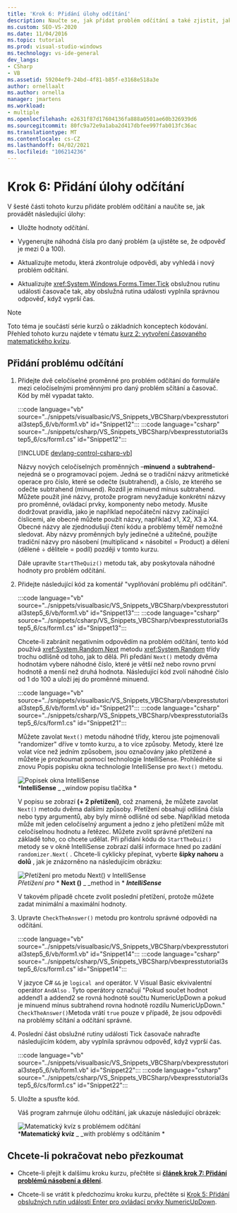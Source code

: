 ```yaml
---
title: 'Krok 6: Přidání úlohy odčítání'
description: Naučte se, jak přidat problém odčítání a také zjistit, jak provádět úlohy.
ms.custom: SEO-VS-2020
ms.date: 11/04/2016
ms.topic: tutorial
ms.prod: visual-studio-windows
ms.technology: vs-ide-general
dev_langs:
- CSharp
- VB
ms.assetid: 59204ef9-24bd-4f81-b85f-e3168e518a3e
author: ornellaalt
ms.author: ornella
manager: jmartens
ms.workload:
- multiple
ms.openlocfilehash: e2631f87d17604136fa888a0501ae60b326939d6
ms.sourcegitcommit: 80fc9a72e9a1aba2d417dbfee997fab013fc36ac
ms.translationtype: MT
ms.contentlocale: cs-CZ
ms.lasthandoff: 04/02/2021
ms.locfileid: "106214236"
---
```

# <a name="step-6-add-a-subtraction-problem"></a>Krok 6: Přidání úlohy odčítání
V šesté části tohoto kurzu přidáte problém odčítání a naučíte se, jak provádět následující úlohy:

- Uložte hodnoty odčítání.

- Vygenerujte náhodná čísla pro daný problém (a ujistěte se, že odpověď je mezi 0 a 100).

- Aktualizujte metodu, která zkontroluje odpovědi, aby vyhledá i nový problém odčítání.

- Aktualizujte <xref:System.Windows.Forms.Timer.Tick> obslužnou rutinu události časovače tak, aby obslužná rutina události vyplnila správnou odpověď, když vyprší čas.

> [!NOTE]
> Toto téma je součástí série kurzů o základních konceptech kódování. Přehled tohoto kurzu najdete v tématu [kurz 2: vytvoření časovaného matematického kvízu](../ide/tutorial-2-create-a-timed-math-quiz.md).

## <a name="to-add-a-subtraction-problem"></a>Přidání problému odčítání

1. Přidejte dvě celočíselné proměnné pro problém odčítání do formuláře mezi celočíselnými proměnnými pro daný problém sčítání a časovač. Kód by měl vypadat takto.

     :::code language="vb" source="../snippets/visualbasic/VS_Snippets_VBCSharp/vbexpresstutorial3step5_6/vb/form1.vb" id="Snippet12":::
     :::code language="csharp" source="../snippets/csharp/VS_Snippets_VBCSharp/vbexpresstutorial3step5_6/cs/form1.cs" id="Snippet12":::

     [!INCLUDE [devlang-control-csharp-vb](./includes/devlang-control-csharp-vb.md)]

     Názvy nových celočíselných proměnných –**minuend** a **subtrahend**– nejedná se o programovací pojem. Jedná se o tradiční názvy aritmetické operace pro číslo, které se odečte (subtrahend), a číslo, ze kterého se odečte subtrahend (minuend). Rozdíl je minuend mínus subtrahend. Můžete použít jiné názvy, protože program nevyžaduje konkrétní názvy pro proměnné, ovládací prvky, komponenty nebo metody. Musíte dodržovat pravidla, jako je například nepočáteční názvy začínající číslicemi, ale obecně můžete použít názvy, například x1, X2, X3 a X4. Obecné názvy ale zjednodušují čtení kódu a problémy téměř nemožné sledovat. Aby názvy proměnných byly jedinečné a užitečné, použijte tradiční názvy pro násobení (multiplicand × násobitel = Product) a dělení (dělené ÷ dělitele = podíl) později v tomto kurzu.

     Dále upravíte `StartTheQuiz()` metodu tak, aby poskytovala náhodné hodnoty pro problém odčítání.

2. Přidejte následující kód za komentář "vyplňování problému při odčítání".

     :::code language="vb" source="../snippets/visualbasic/VS_Snippets_VBCSharp/vbexpresstutorial3step5_6/vb/form1.vb" id="Snippet13":::
     :::code language="csharp" source="../snippets/csharp/VS_Snippets_VBCSharp/vbexpresstutorial3step5_6/cs/form1.cs" id="Snippet13":::

     Chcete-li zabránit negativním odpovědím na problém odčítání, tento kód používá <xref:System.Random.Next> metodu <xref:System.Random> třídy trochu odlišně od toho, jak to dělá. Při předání `Next()` metody dvěma hodnotám vybere náhodné číslo, které je větší než nebo rovno první hodnotě a menší než druhá hodnota. Následující kód zvolí náhodné číslo od 1 do 100 a uloží jej do proměnné minuend.

     :::code language="vb" source="../snippets/visualbasic/VS_Snippets_VBCSharp/vbexpresstutorial3step5_6/vb/form1.vb" id="Snippet21":::
     :::code language="csharp" source="../snippets/csharp/VS_Snippets_VBCSharp/vbexpresstutorial3step5_6/cs/form1.cs" id="Snippet21":::

     Můžete zavolat `Next()` metodu náhodné třídy, kterou jste pojmenovali "randomizer" dříve v tomto kurzu, a to více způsoby. Metody, které lze volat více než jedním způsobem, jsou označovány jako přetížené a můžete je prozkoumat pomocí technologie IntelliSense. Prohlédněte si znovu Popis popisku okna technologie IntelliSense pro `Next()` metodu.

     ![Popisek okna IntelliSense](../ide/media/express_overloads.png)<br/>
***IntelliSense** _ _window popisu tlačítka *

     V popisu se zobrazí **(+ 2 přetížení)**, což znamená, že můžete zavolat `Next()` metodu dvěma dalšími způsoby. Přetížení obsahují odlišná čísla nebo typy argumentů, aby byly mírně odlišné od sebe. Například metoda může mít jeden celočíselný argument a jedno z jeho přetížení může mít celočíselnou hodnotu a řetězec. Můžete zvolit správné přetížení na základě toho, co chcete udělat. Při přidání kódu do `StartTheQuiz()` metody se v okně IntelliSense zobrazí další informace hned po zadání `randomizer.Next(` . Chcete-li cyklicky přepínat, vyberte **šipky nahoru** a **dolů** , jak je znázorněno na následujícím obrázku:

     ![Přetížení pro metodu Next&#40;&#41; v IntelliSense](../ide/media/express_nextoverload.png)<br/>
*Přetížení pro*  * **Next ()** _ _method in * ***IntelliSense***

     V takovém případě chcete zvolit poslední přetížení, protože můžete zadat minimální a maximální hodnoty.

3. Upravte `CheckTheAnswer()` metodu pro kontrolu správné odpovědi na odčítání.

     :::code language="vb" source="../snippets/visualbasic/VS_Snippets_VBCSharp/vbexpresstutorial3step5_6/vb/form1.vb" id="Snippet14":::
     :::code language="csharp" source="../snippets/csharp/VS_Snippets_VBCSharp/vbexpresstutorial3step5_6/cs/form1.cs" id="Snippet14":::

     V jazyce C# `&&` je `logical and` operátor. V Visual Basic ekvivalentní operátor `AndAlso` . Tyto operátory označují "Pokud součet hodnot addend1 a addend2 se rovná hodnotě součtu NumericUpDown a pokud je minuend mínus subtrahend rovna hodnotě rozdílu NumericUpDown." `CheckTheAnswer()`Metoda vrátí `true` pouze v případě, že jsou odpovědi na problémy sčítání a odčítání správné.

4. Poslední část obslužné rutiny události Tick časovače nahraďte následujícím kódem, aby vyplnila správnou odpověď, když vyprší čas.

     :::code language="vb" source="../snippets/visualbasic/VS_Snippets_VBCSharp/vbexpresstutorial3step5_6/vb/form1.vb" id="Snippet22":::
     :::code language="csharp" source="../snippets/csharp/VS_Snippets_VBCSharp/vbexpresstutorial3step5_6/cs/form1.cs" id="Snippet22":::

5. Uložte a spusťte kód.

     Váš program zahrnuje úlohu odčítání, jak ukazuje následující obrázek:

     ![Matematický kvíz s problémem odčítání](../ide/media/express_addsubtract.png)<br/>
***Matematický kvíz** _ _with problémy s odčítáním *

## <a name="to-continue-or-review"></a>Chcete-li pokračovat nebo přezkoumat

- Chcete-li přejít k dalšímu kroku kurzu, přečtěte si **[článek krok 7: Přidání problémů násobení a dělení](../ide/step-7-add-multiplication-and-division-problems.md)**.

- Chcete-li se vrátit k předchozímu kroku kurzu, přečtěte si [Krok 5: Přidání obslužných rutin událostí Enter pro ovládací prvky NumericUpDown](../ide/step-5-add-enter-event-handlers-for-the-numericupdown-controls.md).
